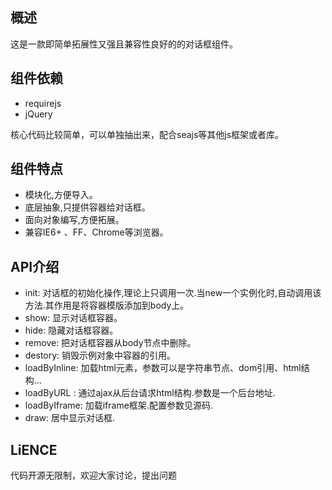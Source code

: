 ## 概述

这是一款即简单拓展性又强且兼容性良好的的对话框组件。

## 组件依赖

* requirejs
* jQuery

核心代码比较简单，可以单独抽出来，配合seajs等其他js框架或者库。

## 组件特点

* 模块化,方便导入。
* 底层抽象,只提供容器给对话框。
* 面向对象编写,方便拓展。
* 兼容IE6+ 、FF、Chrome等浏览器。

## API介绍

* init: 对话框的初始化操作,理论上只调用一次.当new一个实例化时,自动调用该方法.其作用是将容器模版添加到body上。
* show: 显示对话框容器。
* hide: 隐藏对话框容器。
* remove: 把对话框容器从body节点中删除。
* destory: 销毁示例对象中容器的引用。
* loadByInline: 加载html元素，参数可以是字符串节点、dom引用、html结构...
* loadByURL : 通过ajax从后台请求html结构.参数是一个后台地址.
* loadByIframe: 加载iframe框架.配置参数见源码.
* draw: 居中显示对话框.

## LiENCE

代码开源无限制，欢迎大家讨论，提出问题



